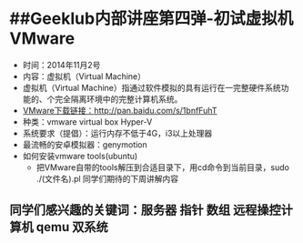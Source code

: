 ##Geeklub内部讲座第四弹-初试虚拟机VMware
================

- 时间：2014年11月2号
- 内容：虚拟机（Virtual Machine）
 - 虚拟机（Virtual Machine）指通过软件模拟的具有运行在一完整硬件系统功能的、个完全隔离环境中的完整计算机系统。
- [VMware下载链接：http://pan.baidu.com/s/1bnfFuhT ](http://pan.baidu.com/s/1bnfFuhT)
- 种类：vmware    virtual box   Hyper-V
- 系统要求（提倡）：运行内存不低于4G，i3以上处理器
- 最流畅的安卓模拟器：genymotion
- 如何安装vmware tools(ubuntu)
  - 把VMware自带的tools解压到合适目录下，用cd命令到当前目录，sudo ./(文件名).pl
同学们期待的下周讲解内容

## 同学们感兴趣的关键词：服务器  指针 数组 远程操控计算机  qemu 双系统